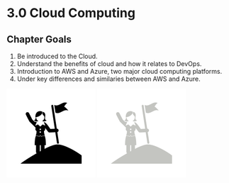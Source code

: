 # 3.0 Cloud Computing

## Chapter Goals
 1. Be introduced to the Cloud.
 2. Understand the benefits of cloud and how it relates to DevOps.
 3. Introduction to AWS and Azure, two major cloud computing platforms.
 4. Under key differences and similaries between AWS and Azure.

![](../img/goals_light.svg ':size=100x100 :class=light-mode-icon')
![](../img/goals_dark.svg ':size=100x100 :class=dark-mode-icon')


